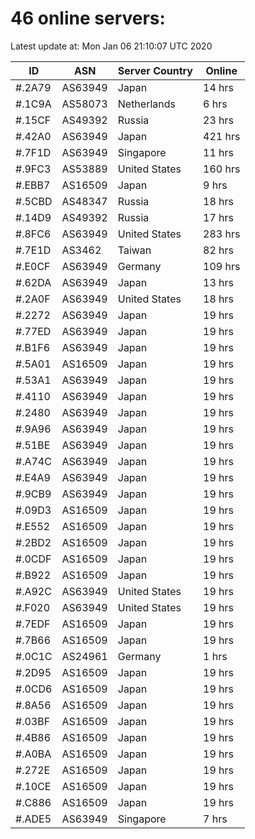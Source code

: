 # 46 online servers:

Latest update at: Mon Jan 06 21:10:07 UTC 2020

| ID | ASN | Server Country | Online |
| -- | --- | -------------- | ------ |
| #.2A79 | AS63949 | Japan | 14 hrs |
| #.1C9A | AS58073 | Netherlands | 6 hrs |
| #.15CF | AS49392 | Russia | 23 hrs |
| #.42A0 | AS63949 | Japan | 421 hrs |
| #.7F1D | AS63949 | Singapore | 11 hrs |
| #.9FC3 | AS53889 | United States | 160 hrs |
| #.EBB7 | AS16509 | Japan | 9 hrs |
| #.5CBD | AS48347 | Russia | 18 hrs |
| #.14D9 | AS49392 | Russia | 17 hrs |
| #.8FC6 | AS63949 | United States | 283 hrs |
| #.7E1D | AS3462 | Taiwan | 82 hrs |
| #.E0CF | AS63949 | Germany | 109 hrs |
| #.62DA | AS63949 | Japan | 13 hrs |
| #.2A0F | AS63949 | United States | 18 hrs |
| #.2272 | AS63949 | Japan | 19 hrs |
| #.77ED | AS63949 | Japan | 19 hrs |
| #.B1F6 | AS63949 | Japan | 19 hrs |
| #.5A01 | AS16509 | Japan | 19 hrs |
| #.53A1 | AS63949 | Japan | 19 hrs |
| #.4110 | AS63949 | Japan | 19 hrs |
| #.2480 | AS63949 | Japan | 19 hrs |
| #.9A96 | AS63949 | Japan | 19 hrs |
| #.51BE | AS63949 | Japan | 19 hrs |
| #.A74C | AS63949 | Japan | 19 hrs |
| #.E4A9 | AS63949 | Japan | 19 hrs |
| #.9CB9 | AS63949 | Japan | 19 hrs |
| #.09D3 | AS16509 | Japan | 19 hrs |
| #.E552 | AS16509 | Japan | 19 hrs |
| #.2BD2 | AS16509 | Japan | 19 hrs |
| #.0CDF | AS16509 | Japan | 19 hrs |
| #.B922 | AS16509 | Japan | 19 hrs |
| #.A92C | AS63949 | United States | 19 hrs |
| #.F020 | AS63949 | United States | 19 hrs |
| #.7EDF | AS16509 | Japan | 19 hrs |
| #.7B66 | AS16509 | Japan | 19 hrs |
| #.0C1C | AS24961 | Germany | 1 hrs |
| #.2D95 | AS16509 | Japan | 19 hrs |
| #.0CD6 | AS16509 | Japan | 19 hrs |
| #.8A56 | AS16509 | Japan | 19 hrs |
| #.03BF | AS16509 | Japan | 19 hrs |
| #.4B86 | AS16509 | Japan | 19 hrs |
| #.A0BA | AS16509 | Japan | 19 hrs |
| #.272E | AS16509 | Japan | 19 hrs |
| #.10CE | AS16509 | Japan | 19 hrs |
| #.C886 | AS16509 | Japan | 19 hrs |
| #.ADE5 | AS63949 | Singapore | 7 hrs |

